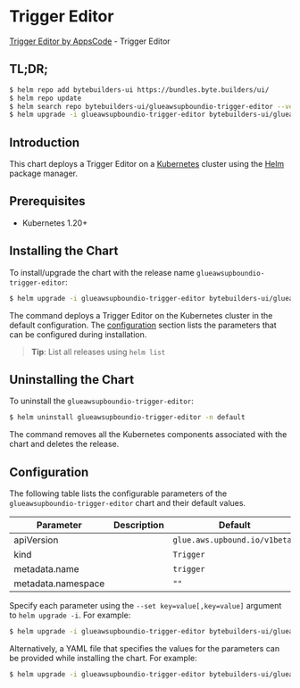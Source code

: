 # Trigger Editor

[Trigger Editor by AppsCode](https://byte.builders) - Trigger Editor

## TL;DR;

```bash
$ helm repo add bytebuilders-ui https://bundles.byte.builders/ui/
$ helm repo update
$ helm search repo bytebuilders-ui/glueawsupboundio-trigger-editor --version=v0.4.18
$ helm upgrade -i glueawsupboundio-trigger-editor bytebuilders-ui/glueawsupboundio-trigger-editor -n default --create-namespace --version=v0.4.18
```

## Introduction

This chart deploys a Trigger Editor on a [Kubernetes](http://kubernetes.io) cluster using the [Helm](https://helm.sh) package manager.

## Prerequisites

- Kubernetes 1.20+

## Installing the Chart

To install/upgrade the chart with the release name `glueawsupboundio-trigger-editor`:

```bash
$ helm upgrade -i glueawsupboundio-trigger-editor bytebuilders-ui/glueawsupboundio-trigger-editor -n default --create-namespace --version=v0.4.18
```

The command deploys a Trigger Editor on the Kubernetes cluster in the default configuration. The [configuration](#configuration) section lists the parameters that can be configured during installation.

> **Tip**: List all releases using `helm list`

## Uninstalling the Chart

To uninstall the `glueawsupboundio-trigger-editor`:

```bash
$ helm uninstall glueawsupboundio-trigger-editor -n default
```

The command removes all the Kubernetes components associated with the chart and deletes the release.

## Configuration

The following table lists the configurable parameters of the `glueawsupboundio-trigger-editor` chart and their default values.

|     Parameter      | Description |                 Default                  |
|--------------------|-------------|------------------------------------------|
| apiVersion         |             | <code>glue.aws.upbound.io/v1beta1</code> |
| kind               |             | <code>Trigger</code>                     |
| metadata.name      |             | <code>trigger</code>                     |
| metadata.namespace |             | <code>""</code>                          |


Specify each parameter using the `--set key=value[,key=value]` argument to `helm upgrade -i`. For example:

```bash
$ helm upgrade -i glueawsupboundio-trigger-editor bytebuilders-ui/glueawsupboundio-trigger-editor -n default --create-namespace --version=v0.4.18 --set apiVersion=glue.aws.upbound.io/v1beta1
```

Alternatively, a YAML file that specifies the values for the parameters can be provided while
installing the chart. For example:

```bash
$ helm upgrade -i glueawsupboundio-trigger-editor bytebuilders-ui/glueawsupboundio-trigger-editor -n default --create-namespace --version=v0.4.18 --values values.yaml
```
